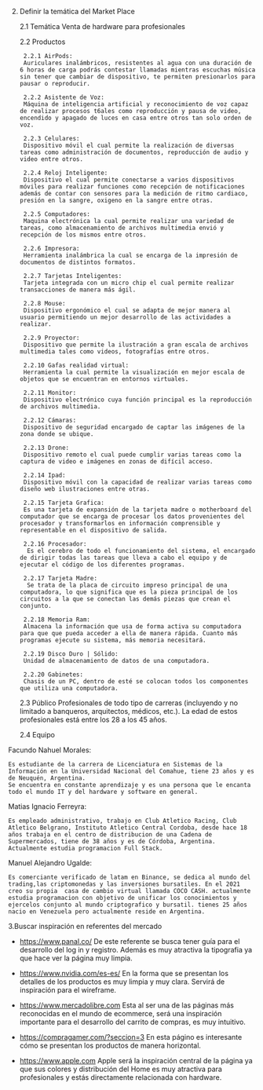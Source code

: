 2. Definir la temática del Market Place

    2.1 Temática
        Venta de hardware para profesionales

    2.2 Productos

        2.2.1 AirPods: 
        Auriculares inalámbricos, resistentes al agua con una duración de 6 horas de carga podrás contestar llamadas mientras escuchas música sin tener que cambiar de dispositivo, te permiten presionarlos para pausar o reproducir.

        2.2.2 Asistente de Voz: 
        Máquina de inteligencia artificial y reconocimiento de voz capaz de realizar procesos t6ales como reproducción y pausa de video, encendido y apagado de luces en casa entre otros tan solo orden de voz.

        2.2.3 Celulares:
        Dispositivo móvil el cual permite la realización de diversas tareas como administración de documentos, reproducción de audio y video entre otros.

        2.2.4 Reloj Inteligente:
        Dispositivo el cual permite conectarse a varios dispositivos móviles para realizar funciones como recepción de notificaciones además de contar con sensores para la medición de ritmo cardiaco, presión en la sangre, oxigeno en la sangre entre otras.

        2.2.5 Computadores:
        Maquina electrónica la cual permite realizar una variedad de tareas, como almacenamiento de archivos multimedia envió y recepción de los mismos entre otros.

        2.2.6 Impresora:
        Herramienta inalámbrica la cual se encarga de la impresión de documentos de distintos formatos.

        2.2.7 Tarjetas Inteligentes:
        Tarjeta integrada con un micro chip el cual permite realizar transacciones de manera más ágil.

        2.2.8 Mouse:
        Dispositivo ergonómico el cual se adapta de mejor manera al usuario permitiendo un mejor desarrollo de las actividades a realizar. 

        2.2.9 Proyector:
        Dispositivo que permite la ilustración a gran escala de archivos multimedia tales como videos, fotografías entre otros.

        2.2.10 Gafas realidad virtual:
        Herramienta la cual permite la visualización en mejor escala de objetos que se encuentran en entornos virtuales.

        2.2.11 Monitor:
        Dispositivo electrónico cuya función principal es la reproducción de archivos multimedia. 

        2.2.12 Cámaras:
        Dispositivo de seguridad encargado de captar las imágenes de la zona donde se ubique.

        2.2.13 Drone:
        Dispositivo remoto el cual puede cumplir varias tareas como la captura de video e imágenes en zonas de difícil acceso. 

        2.2.14 Ipad:
        Dispositivo móvil con la capacidad de realizar varias tareas como diseño web ilustraciones entre otras.  

        2.2.15 Tarjeta Grafica:
        Es una tarjeta de expansión de la tarjeta madre o motherboard del computador que se encarga de procesar los datos provenientes del procesador y transformarlos en información comprensible y representable en el dispositivo de salida.

        2.2.16 Procesador:
         Es el cerebro de todo el funcionamiento del sistema, el encargado de dirigir todas las tareas que lleva a cabo el equipo y de ejecutar el código de los diferentes programas.

        2.2.17 Tarjeta Madre:
         Se trata de la placa de circuito impreso principal de una computadora, lo que significa que es la pieza principal de los circuitos a la que se conectan las demás piezas que crean el conjunto.

        2.2.18 Memoria Ram:
        Almacena la información que usa de forma activa su computadora para que que pueda acceder a ella de manera rápida. Cuanto más programas ejecute su sistema, más memoria necesitará.

        2.2.19 Disco Duro | Sólido:
        Unidad de almacenamiento de datos de una computadora.

        2.2.20 Gabinetes:
        Chasis de un PC, dentro de esté se colocan todos los componentes que utiliza una computadora.

    2.3 Público
        Profesionales de todo tipo de carreras (incluyendo y no limitado a banqueros, arquitectos, médicos, etc.). La edad de estos profesionales está entre los 28 a los 45 años.

    2.4 Equipo

Facundo Nahuel Morales:

    Es estudiante de la carrera de Licenciatura en Sistemas de la Información en la Universidad Nacional del Comahue, tiene 23 años y es de Neuquén, Argentina.
    Se encuentra en constante aprendizaje y es una persona que le encanta todo el mundo IT y del hardware y software en general.

Matias Ignacio Ferreyra:

    Es empleado administrativo, trabajo en Club Atletico Racing, Club Atletico Belgrano, Instituto Atletico Central Cordoba, desde hace 18 años trabaja en el centro de distribucion de una Cadena de Supermercados, tiene de 38 años y es de Córdoba, Argentina.
    Actualmente estudia programacion Full Stack.

Manuel Alejandro Ugalde:

    Es comerciante verificado de latam en Binance, se dedica al mundo del trading,las criptomonedas y las inversiones bursatiles. En el 2021  creo su propia  casa de cambio virtual llamada COCO CASH. actualmente estudia programacion con objetivo de unificar los conocimientos y ejercelos conjunto al mundo criptografico y bursatil. tienes 25 años nacio en Venezuela pero actualmente reside en Argentina. 

    
3.Buscar inspiración en referentes del mercado

- https://www.panal.co/
De este referente se busca tener guía para el desarrollo del log in y registro. Además es muy atractiva la tipografia ya que hace ver la página muy limpia.

- https://www.nvidia.com/es-es/ 
En la forma que se presentan los detalles de los productos es muy limpia y muy clara. Servirá de inspiración para el wireframe.

- https://www.mercadolibre.com
Esta al ser una de las páginas más reconocidas en el mundo de ecommerce, será una inspiración importante para el desarrollo del carrito de compras, es muy intuitivo.

- https://compragamer.com/?seccion=3
En esta págino es interesante cómo se presentan los productos de manera horizontal.

- https://www.apple.com
Apple será la inspiración central de la página ya que sus colores y distribución del Home es muy atractiva para profesionales y estás directamente relacionada con hardware.
